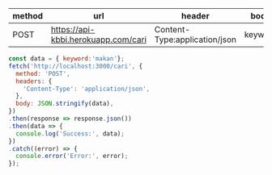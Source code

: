 | method | url                                | header                        | body    |
|--------|------------------------------------|-------------------------------|---------|
| POST   | https://api-kbbi.herokuapp.com/cari | Content-Type:application/json | keyword |


``` javascript
const data = { keyword:'makan'};
fetch('http://localhost:3000/cari', {
  method: 'POST',
  headers: {
    'Content-Type': 'application/json',
  },
  body: JSON.stringify(data),
})
.then(response => response.json())
.then(data => {
  console.log('Success:', data);
})
.catch((error) => {
  console.error('Error:', error);
});
```